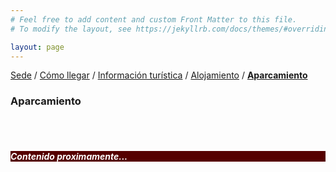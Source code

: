 ```yaml
---
# Feel free to add content and custom Front Matter to this file.
# To modify the layout, see https://jekyllrb.com/docs/themes/#overriding-theme-defaults

layout: page
---
```


[Sede]({{site.url}}/sede) / [Cómo llegar]({{site.url}}/llegar) / [Información turística]({{site.url}}/turismo) / [Alojamiento]({{site.url}}/alojamiento) / __[Aparcamiento]({{site.url}}/aparcamiento)__


### __Aparcamiento__


<br><br>
<h5 style="color:white; background-color: #550000;" class="text-center"><i class="far fa-clock mr-3"></i> <b>Contenido proximamente...</b></h5>
 <br><br>

<!--

##### __Parking público Obispo Galarza__
Dirección: Plaza Obispo Galarza, 3. [Mapa](https://goo.gl/maps/2rzG8mFmu1H2)  
Teléfono de reservas: (+34) 927 227 525  
Precio coche/día: 12,45 €  

##### __Parking público Don Manuel__
Dirección: Calle San Justo, 15. [Mapa](https://goo.gl/maps/4K7Er7cFTv32)  
Teléfono de reservas: (+34) 927 625 915  
Precio coche/día: 13,50 €  

##### __Parking Primo de Rivera__
Dirección: Calle General Primo de Rivera, 9. [Mapa](https://goo.gl/maps/7e6FmjLDZyS2)  
Teléfono de reservas: (+34) 927 288 386  
Precio coche/día: 16,20 €  

##### __Parking Cánovas__
Dirección: Avenida de España, 15. [Mapa](https://goo.gl/maps/dGdPKUSJJWr)  
Teléfono de reservas: (+34) 927 216 341  
Precio coche/día: 15 €  

-->